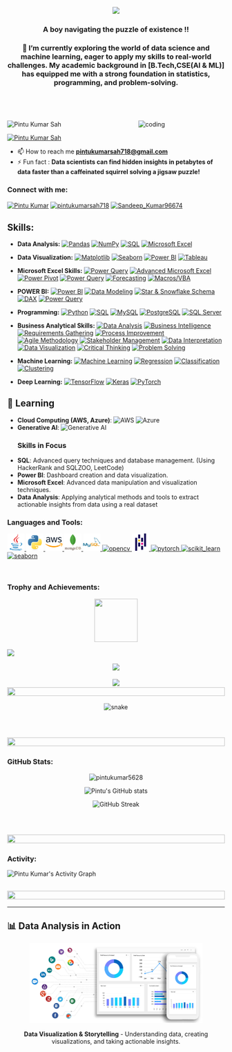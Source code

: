 <p align="center">
  <img src="https://readme-typing-svg.herokuapp.com?font=Fira+Code&Center=true&pause=1000&width=435&lines=Hello%2C+I+am+Pintu+Kumar+Sah.+;A+Data+Science+Enthusiast+;A+Data+Analyst;Community+Contributer;">
</p>
<h3 align="center">A boy navigating the puzzle of existence !!</h3>
<h3 align="center">🔭 I’m currently exploring the world of data science and machine learning, eager to apply my skills to real-world challenges. My academic background in [B.Tech,CSE(AI & ML)] has equipped me with a strong foundation in statistics, programming, and problem-solving.</h3><br>
<p>&nbsp;</p>

<p>
  <img align="right" alt="coding" width="200" src="https://media.giphy.com/media/LaVp0AyqR5bGsC5Cbm/giphy.gif">
</p>
<p align="left"> <img src="https://komarev.com/ghpvc/?username=pintukumar5628&label=Visitors&color=5cc0ff&style=plastic" alt="Pintu Kumar Sah" /> </p>
<p align="left"> <a href="https://Instagram.com/pintu_gupta_147" target="blank"><img src="https://img.shields.io/badge/Follow-%40pintu_gupta_147-%23E4405F?style=for-the-badge&logo=instagram" alt="Pintu Kumar Sah" /></a> </p>

-  📫 How to reach me **pintukumarsah718@gmail.com**
- ⚡ Fun fact : **Data scientists can find hidden insights in petabytes of data faster than a caffeinated squirrel solving a jigsaw puzzle!**
<h3 align="left">Connect with me:</h3>
<p align="left">
<a href="https://www.linkedin.com/in/pintu-kumar-sah-488a1b222/" target="blank"><img align="center" src="https://raw.githubusercontent.com/rahuldkjain/github-profile-readme-generator/master/src/images/icons/Social/linked-in-alt.svg" alt="Pintu Kumar" height="30" width="40" /></a>
<a href="https://https://www.hackerrank.com/profile/pintukumarsah718?hr_r=1" target="blank"><img align="center" src="https://tse2.mm.bing.net/th?id=OIP.SP5AjgaqCwsd1UVtScTD5gHaHa&pid=Api&P=0&h=180" alt="pintukumarsah718" height="30" width="40" /></a>
<a href="https://leetcode.com/u/pintukumarsah718/" target="blank"><img align="center" src="https://tse4.mm.bing.net/th?id=OIP.DENauUixUf2DS-VfgKCXlAHaD2&pid=Api&P=0&h=180" alt="Sandeep_Kumar96674" height="30" width="40" /></a>
</p>

## Skills:
- **Data Analysis:** 
  [![Pandas](https://img.shields.io/badge/-Pandas-black)](https://github.com/ParimalA24-DS)
  [![NumPy](https://img.shields.io/badge/-NumPy-lightgrey)](https://github.com/ParimalA24-DS)
  [![SQL](https://img.shields.io/badge/-SQL-red)](https://github.com/ParimalA24-DS)
  [![Microsoft Excel](https://img.shields.io/badge/-Excel-green)](https://github.com/ParimalA24-DS)
  
- **Data Visualization:** 
  [![Matplotlib](https://img.shields.io/badge/-Matplotlib-blueviolet)](https://github.com/ParimalA24-DS)
  [![Seaborn](https://img.shields.io/badge/-Seaborn-9cf)](https://github.com/ParimalA24-DS)
  [![Power BI](https://img.shields.io/badge/-Power%20BI-yellow)](https://github.com/ParimalA24-DS)
  [![Tableau](https://img.shields.io/badge/-Tableau-ff69b4)](https://github.com/ParimalA24-DS)
  
- **Microsoft Excel Skills:**
[![Power Query](https://img.shields.io/badge/-Power%20Query-green)](https://github.com/ParimalA24-DS)
[![Advanced Microsoft Excel](https://img.shields.io/badge/-Advanced%20Microsoft%20Excel-blue)](https://github.com/ParimalA24-DS)
[![Power Pivot](https://img.shields.io/badge/-Power%20Pivot-orange)](https://github.com/ParimalA24-DS)
[![Power Query](https://img.shields.io/badge/-Power%20Query-red)](https://github.com/ParimalA24-DS)
[![Forecasting](https://img.shields.io/badge/-Forecasting-purple)](https://github.com/ParimalA24-DS)
[![Macros/VBA](https://img.shields.io/badge/-Macros%20%26%20VBA-red)](https://github.com/ParimalA24-DS)
- **POWER BI:**
[![Power BI](https://img.shields.io/badge/-Power%20BI-yellow)](https://github.com/ParimalA24-DS)
[![Data Modeling](https://img.shields.io/badge/-Data%20Modeling-blue)](https://github.com/ParimalA24-DS)
[![Star & Snowflake Schema](https://img.shields.io/badge/-Star%20&%20Snowflake%20Schema-purple)](https://github.com/ParimalA24-DS)
[![DAX](https://img.shields.io/badge/-DAX-red)](https://github.com/ParimalA24-DS)
[![Power Query](https://img.shields.io/badge/-Power%20Query-green)](https://github.com/ParimalA24-DS)

- **Programming:** 
  [![Python](https://img.shields.io/badge/-Python-yellowgreen)](https://github.com/ParimalA24-DS)
  [![SQL](https://img.shields.io/badge/-MySQL-blue)](https://github.com/ParimalA24-DS)
  [![MySQL](https://img.shields.io/badge/-MySQL-blue)](https://github.com/ParimalA24-DS)
  [![PostgreSQL](https://img.shields.io/badge/-PostgreSQL-336791)](https://github.com/ParimalA24-DS)
  [![SQL Server](https://img.shields.io/badge/-SQL%20Server-CC2927)](https://github.com/ParimalA24-DS)
  
- **Business Analytical Skills:**
[![Data Analysis](https://img.shields.io/badge/-Data%20Analysis-blue)](https://github.com/ParimalA24-DS)
[![Business Intelligence](https://img.shields.io/badge/-Business%20Intelligence-green)](https://github.com/ParimalA24-DS)
[![Requirements Gathering](https://img.shields.io/badge/-Requirements%20Gathering-orange)](https://github.com/ParimalA24-DS)
[![Process Improvement](https://img.shields.io/badge/-Process%20Improvement-red)](https://github.com/ParimalA24-DS)
[![Agile Methodology](https://img.shields.io/badge/-Agile%20Methodology-lightgrey)](https://github.com/ParimalA24-DS)
[![Stakeholder Management](https://img.shields.io/badge/-Stakeholder%20Management-blue)](https://github.com/ParimalA24-DS)
[![Data Interpretation](https://img.shields.io/badge/-Data%20Interpretation-orange)](https://github.com/ParimalA24-DS)
[![Data Visualization](https://img.shields.io/badge/-Data%20Visualization-purple)](https://github.com/ParimalA24-DS)
[![Critical Thinking](https://img.shields.io/badge/-Critical%20Thinking-yellow)](https://github.com/ParimalA24-DS)
[![Problem Solving](https://img.shields.io/badge/-Problem%20Solving-red)](https://github.com/ParimalA24-DS)

- **Machine Learning:** 
  [![Machine Learning](https://img.shields.io/badge/-Machine%20Learning-brightgreen)](https://github.com/ParimalA24-DS)
  [![Regression](https://img.shields.io/badge/-Regression-orange)](https://github.com/ParimalA24-DS)
  [![Classification](https://img.shields.io/badge/-Classification-yellow)](https://github.com/ParimalA24-DS)
  [![Clustering](https://img.shields.io/badge/-Clustering-blue)](https://github.com/ParimalA24-DS)
  
- **Deep Learning:** 
  [![TensorFlow](https://img.shields.io/badge/-TensorFlow-orange)](https://github.com/ParimalA24-DS)
  [![Keras](https://img.shields.io/badge/-Keras-red)](https://github.com/ParimalA24-DS)
  [![PyTorch](https://img.shields.io/badge/-PyTorch-lightgrey)](https://github.com/ParimalA24-DS)
  

## 🌱 Learning
- **Cloud Computing (AWS, Azure)**:
  ![AWS](https://img.shields.io/badge/-AWS-orange)
  ![Azure](https://img.shields.io/badge/-Azure-blue)
- **Generative AI**:
  ![Generative AI](https://img.shields.io/badge/-Generative%20AI-blueviolet)
  ### Skills in Focus
- **SQL**: Advanced query techniques and database management. (Using HackerRank and SQLZOO, LeetCode)
- **Power BI**: Dashboard creation and data visualization.
- **Microsoft Excel**: Advanced data manipulation and visualization techniques.
- **Data Analysis**: Applying analytical methods and tools to extract actionable insights from data using a real dataset 

<h3 align="left">Languages and Tools:</h3>
<p align="left">
<a href="https://www.java.com" target="_blank" rel="noreferrer"> <img src="https://raw.githubusercontent.com/devicons/devicon/master/icons/java/java-original.svg" alt="java" width="40" height="40"/> </a> <a href="https://www.python.org" target="_blank" rel="noreferrer"> <img src="https://raw.githubusercontent.com/devicons/devicon/master/icons/python/python-original.svg" alt="python" width="40" height="40"/> </a>
<a href="https://aws.amazon.com" target="_blank" rel="noreferrer"> <img src="https://raw.githubusercontent.com/devicons/devicon/master/icons/amazonwebservices/amazonwebservices-original-wordmark.svg" alt="aws" width="40" height="40"/> </a>
<a href="https://www.mongodb.com/" target="_blank" rel="noreferrer"> <img src="https://raw.githubusercontent.com/devicons/devicon/master/icons/mongodb/mongodb-original-wordmark.svg" alt="mongodb" width="40" height="40"/> </a> <a href="https://www.mysql.com/" target="_blank" rel="noreferrer"> <img src="https://raw.githubusercontent.com/devicons/devicon/master/icons/mysql/mysql-original-wordmark.svg" alt="mysql" width="40" height="40"/> </a>
<a href="https://opencv.org/" target="_blank" rel="noreferrer"> <img src="https://www.vectorlogo.zone/logos/opencv/opencv-icon.svg" alt="opencv" width="40" height="40"/> </a> <a href="https://pandas.pydata.org/" target="_blank" rel="noreferrer"> <img src="https://raw.githubusercontent.com/devicons/devicon/2ae2a900d2f041da66e950e4d48052658d850630/icons/pandas/pandas-original.svg" alt="pandas" width="40" height="40"/> 
</a> <a href="https://pytorch.org/" target="_blank" rel="noreferrer"> <img src="https://www.vectorlogo.zone/logos/pytorch/pytorch-icon.svg" alt="pytorch" width="40" height="40"/> </a> <a href="https://scikit-learn.org/" target="_blank" rel="noreferrer"> <img src="https://upload.wikimedia.org/wikipedia/commons/0/05/Scikit_learn_logo_small.svg" alt="scikit_learn" width="40" height="40"/> </a> <a href="https://seaborn.pydata.org/" target="_blank" rel="noreferrer"> <img src="https://seaborn.pydata.org/_images/logo-mark-lightbg.svg" alt="seaborn" width="40" height="40"/> </a> 
</p>

<p>&nbsp;</p>

<h3 align="left">Trophy and Achievements:</h3>

<p align="center">
<img src="https://media.tenor.com/0ENB5HuTH0gAAAAi/trophy-beker.gif"  width="100px" height="100px"></p>

![](https://github-profile-trophy.vercel.app/?username=pintukumar5628&theme=radical&no-frame=false&no-bg=true&margin-w=4)
<div align="center">
  
<img src="https://github-profile-trophy.vercel.app/?username=pintukumar5628&theme=matrix&no-bg=true&no-frame=true&row=1&column=4&title=MultiLanguage,Commits,PullRequest,Reviews">
 </div>
<br>
<div align="center">
<img src="https://github-profile-trophy.vercel.app/?username=pintukumar5628&theme=matrix&no-bg=true&no-frame=true&row=1&column=4&title=Repositories,Organizations,Stars,Followers">
 </div>
<img src="https://i.imgur.com/dBaSKWF.gif" height="20" width="100%">

<p align="center">
 <img width="1000" src="github-snake.svg" alt="snake"/>
</p>


 <br><br>

<img src="https://i.imgur.com/dBaSKWF.gif" height="20" width="100%">

<h3 align="left">GitHub Stats:</h3>
<div align="center">
 <p><img align="center" src="https://github-readme-stats.vercel.app/api/top-langs?username=pintukumar5628&show_icons=true&locale=en&layout=compact" alt="pintukumar5628" /></p>

![Pintu's GitHub stats](https://github-readme-stats.vercel.app/api?username=pintukumar5628\&theme=midnight-purple\&show_icons=true\&show=reviews,prs_merged,prs_merged_percentage\&hide=contribs,issues)

![GitHub Streak](https://streak-stats.demolab.com?user=pintukumar5628&theme=radical)

</div>

<br><br>

<img src="https://i.imgur.com/dBaSKWF.gif" height="20" width="100%">

<h3 align="left">Activity:</h3>

![Pintu Kumar's Activity Graph](https://github-readme-activity-graph.vercel.app/graph?username=pintukumar5628&custom_title=Pintu's%20GitHub%20Activity%20Graph&bg_color=0D1117&color=7F3FBF&line=7F3FBF&point=7F3FBF&area_color=FFFFFF&title_color=FFFFFF&area=true)
<br><br>

<img src="https://i.imgur.com/dBaSKWF.gif" height="20" width="100%">

---
## 📊 Data Analysis in Action

<p align="center">
    <img src="https://github.com/ParimalA24-DS/ParimalA24-DS/blob/main/DSPROFILEIMAGES/31.gif" alt="Data Analyst GIF" width="400" />
</p>

<p align="center">
    <strong>Data Visualization & Storytelling</strong> - Understanding data, creating visualizations, and taking actionable insights.
</p>

